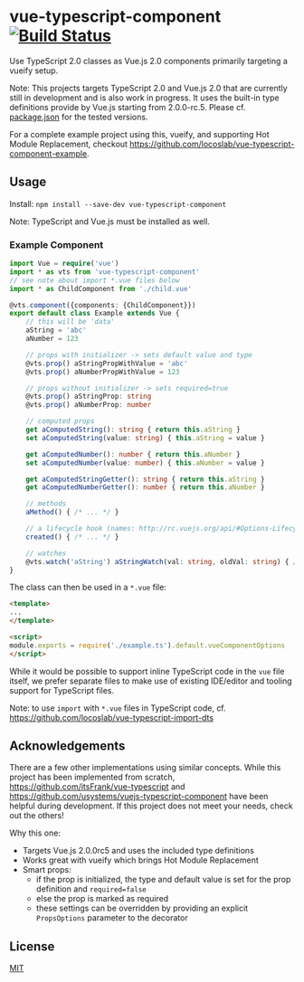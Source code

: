# vue-typescript-component [![Build Status](https://travis-ci.org/locoslab/vue-typescript-component.svg?branch=master)](https://travis-ci.org/locoslab/vue-typescript-component)
Use TypeScript 2.0 classes as Vue.js 2.0 components primarily targeting a vueify setup.

Note: This projects targets TypeScript 2.0 and Vue.js 2.0 that are currently still in development and is also work in progress. It  uses the built-in type definitions provide by Vue.js starting from 2.0.0-rc.5. Please cf. [package.json](package.json) for the tested versions.

For a complete example project using this, vueify, and supporting Hot Module Replacement, checkout <https://github.com/locoslab/vue-typescript-component-example>.

## Usage
Install: `npm install --save-dev vue-typescript-component`

Note: TypeScript and Vue.js must be installed as well.

### Example Component
```typescript
import Vue = require('vue')
import * as vts from 'vue-typescript-component'
// see note about import *.vue files below
import * as ChildComponent from './child.vue'

@vts.component({components: {ChildComponent}})
export default class Example extends Vue {
	// this will be 'data'
	aString = 'abc'
	aNumber = 123

	// props with initializer -> sets default value and type
	@vts.prop() aStringPropWithValue = 'abc'
	@vts.prop() aNumberPropWithValue = 123

	// props without initializer -> sets required=true
	@vts.prop() aStringProp: string
	@vts.prop() aNumberProp: number

	// computed props
	get aComputedString(): string { return this.aString }
	set aComputedString(value: string) { this.aString = value }

	get aComputedNumber(): number { return this.aNumber }
	set aComputedNumber(value: number) { this.aNumber = value }

	get aComputedStringGetter(): string { return this.aString }
	get aComputedNumberGetter(): number { return this.aNumber }

	// methods
	aMethod() { /* ... */ }

	// a lifecycle hook (names: http://rc.vuejs.org/api/#Options-Lifecycle-Hooks)
	created() { /* ... */ }

	// watches
	@vts.watch('aString') aStringWatch(val: string, oldVal: string) { /* ... */ }
}
```

The class can then be used in a `*.vue` file:
```html
<template>
...
</template>

<script>
module.exports = require('./example.ts').default.vueComponentOptions
</script>
```

While it would be possible to support inline TypeScript code in the `vue` file itself, we prefer separate files to make use of existing  IDE/editor and tooling support for TypeScript files.

Note: to use `import` with `*.vue` files in TypeScript code, cf. <https://github.com/locoslab/vue-typescript-import-dts>

## Acknowledgements
There are a few other implementations using similar concepts. While this project has been implemented from scratch, <https://github.com/itsFrank/vue-typescript> and <https://github.com/usystems/vuejs-typescript-component> have been helpful during development. If this project does not meet your needs, check out the others!

Why this one:
* Targets Vue.js 2.0.0rc5 and uses the included type definitions
* Works great with vueify which brings Hot Module Replacement
* Smart props:
	- if the prop is initialized, the type and default value is set for the prop definition and `required=false`
	- else the prop is marked as required
	- these settings can be overridden by providing an explicit `PropsOptions` parameter to the decorator

## License
[MIT](http://opensource.org/licenses/MIT)
